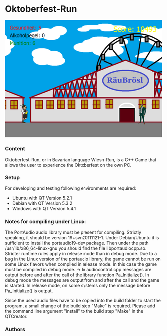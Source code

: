 # Oktoberfest-Run
<p align="center">
<img src="images/app.png">
</p>

### Content
Oktoberfest-Run, or in Bavarian language Wiesn-Run, is a C++ Game that allows the user to experience the Oktoberfest on the own PC. 

### Setup
For developing and testing following environments are required:
 - Ubuntu with QT Version 5.2.1
 - Debian with QT Version 5.3.2
 - Windows with QT Version 5.4.1

### Notes for compiling under Linux:

The PortAudio audio library must be present for compiling. Strictly speaking, it should be version 19+svn20111121-1. Under Debian/Ubuntu it is sufficient to install the portaudio19-dev package. Then under the path /usr/lib/x86_64-linux-gnu you should find the file libportaudiocpp.so. Stricter runtime rules apply in release mode than in debug mode. Due to a bug in the Linux version of the portaudio library, the game cannot be run on some Linux flavors when compiled in release mode. In this case the game must be compiled in debug mode. -> In audiocontrol.cpp messages are output before and after the call of the library function Pa_Initialize(). In debug mode the messages are output from and after the call and the game is started. In release mode, on some systems only the message before Pa_Initialize() is output.

Since the used audio files have to be copied into the build folder to start the program, a small change of the build step "Make" is required. Please add the command line argument "install" to the build step "Make" in the QTCreator.

### Authors
